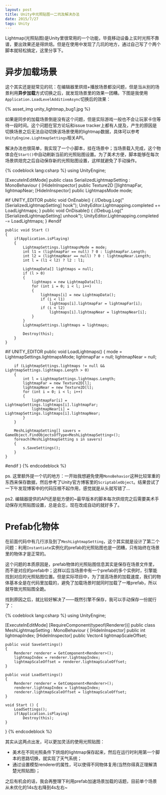 ```yaml
---
layout: post
title: Unity中光照贴图一二坑及解决办法
date: 2015/7/27
tags: Unity
---
```


Lightmap(光照贴图)是Unity里很常用的一个功能，毕竟移动设备上实时光照不靠谱，要出效果还是得烘焙。但是在使用中发现了几坑的地方，通过自己写了个两个脚本就轻松搞定，这里分享下。

<!--more-->

# 异步加载场景

这个其实还是挺常见的坑：在编辑器里烘焙+播放场景都没问题，但是当从别的场景利用**异步加载**方式切换之后，就发现场景里的效果一团糟。下图是我使用`Application.LoadLevelAdditiveAsync`切换后的效果：

{% asset_img unity_lightmap_bug1.jpg %}

如果是同步的加载场景倒是没有这个问题，但是实际游戏一般也不会让玩家卡住等待一段时间。这个问题在官方论坛和issue tracker上都有人提及，产生的原因是切换场景之后无法自动切换该场景使用的lightmap数据，具体可以参考`UnityEngine.LightmapSettings`相关API。

解决办法也很简单，我实现了一个小脚本，挂在场景中；当场景载入完成，这个物体会在`Start()`中自动刷新当前的光照贴图设置。为了美术方便，脚本能够在每次场景烘焙完之后自动保存新的光照贴图设置，这样就避免了手动操作。

{% codeblock lang:csharp %}
using UnityEngine;

[ExecuteInEditMode]
public class SerializedLightmapSetting : MonoBehaviour
{
    [HideInInspector]
    public Texture2D []lightmapFar, lightmapNear;
    [HideInInspector]
	public LightmapsMode mode;

#if UNITY_EDITOR
    public void OnEnable()
    {
        //Debug.Log("[SerializedLightmapSetting] hook");
        UnityEditor.Lightmapping.completed += LoadLightmaps;
    }
    public void OnDisable()
    {
        //Debug.Log("[SerializedLightmapSetting] unhook");
        UnityEditor.Lightmapping.completed -= LoadLightmaps;
    }
#endif

	public void Start ()
    {
        if(Application.isPlaying)
        {
            LightmapSettings.lightmapsMode = mode;
            int l1 = (lightmapFar == null) ? 0 : lightmapFar.Length;
            int l2 = (lightmapNear == null) ? 0 : lightmapNear.Length;
            int l = (l1 < l2) ? l2 : l1;

            LightmapData[] lightmaps = null;
            if (l > 0)
            {
                lightmaps = new LightmapData[l];
                for (int i = 0; i < l; i++)
                {
                    lightmaps[i] = new LightmapData();
                    if (i < l1)
                        lightmaps[i].lightmapFar = lightmapFar[i];
                    if (i < l2)
                        lightmaps[i].lightmapNear = lightmapNear[i];
                }
            }
            LightmapSettings.lightmaps = lightmaps;

            Destroy(this);
        }
	}

#if UNITY_EDITOR
    public void LoadLightmaps()
    {
        mode = LightmapSettings.lightmapsMode;
        lightmapFar = null;
        lightmapNear = null;

        if (LightmapSettings.lightmaps != null && LightmapSettings.lightmaps.Length > 0)
        {
            int l = LightmapSettings.lightmaps.Length;
            lightmapFar = new Texture2D[l];
            lightmapNear = new Texture2D[l];
            for (int i = 0; i < l; i++)
            {
                lightmapFar[i] = LightmapSettings.lightmaps[i].lightmapFar;
                lightmapNear[i] = LightmapSettings.lightmaps[i].lightmapNear;
            }
        }

		MeshLightmapSetting[] savers = GameObject.FindObjectsOfType<MeshLightmapSetting>();
		foreach(MeshLightmapSetting s in savers)
        {
            s.SaveSettings();
        }
    }
#endif
}
{% endcodeblock %}

ps. 这里额外提一个坑的地方：一开始我想避免使用`MonoBehavior`这种比较笨重的东西来保存数据，然后参考了Unity官方博客里的`ScriptableObject`。结果尝试了一下午发现博客中的代码压根不起作用，感觉就是从头就写错了...

ps2. 编辑器提供的API还是挺方便的~最早版本的脚本每次烘焙完之后需要美术手动保存光照贴图设置，总是会忘，现在改成自动的就好多了。

# Prefab化物体

在前面代码中有几行涉及到了`MeshLightmapSetting`，这个其实就是设计了第二个问题：利用`Instantiate`实例化的prefab的光照贴图也是一团糟，只有始终在场景里的物体才是正常的。

这个问题的本质原因是，prefab物体的光照贴图信息其实是保存在场景文件里，而不是对应的prefab中；这样以后当场景中有一个prefab的多个实例时，引擎能找到对应的光照贴图位置。但是实际项目中，为了提高场景的加载速度，我们的物体基本全是在代码里加载的，避免了加载场景时就同时加载了一堆prefab，所以就导致光照贴图全跪。

找到原因之后，就比较好解决了——既然引擎不保存，我可以手动保存一份就行了：

{% codeblock lang:csharp %}
using UnityEngine;

[ExecuteInEditMode]
[RequireComponent(typeof(Renderer))]
public class MeshLightmapSetting : MonoBehaviour {
	[HideInInspector]
	public int lightmapIndex;
	[HideInInspector]
	public Vector4 lightmapScaleOffset;
	
	public void SaveSettings()
	{
		Renderer renderer = GetComponent<Renderer>();
		lightmapIndex = renderer.lightmapIndex;
		lightmapScaleOffset = renderer.lightmapScaleOffset;
	}

	public void LoadSettings()
	{
		Renderer renderer = GetComponent<Renderer>();
		renderer.lightmapIndex = lightmapIndex;
		renderer.lightmapScaleOffset = lightmapScaleOffset;
	}
	
	void Start () {
		LoadSettings();
		if(Application.isPlaying)
			Destroy(this);
	}
}
{% endcodeblock %}

其实从这两点出发，可以更加灵活的使用光照贴图：

- 美术在不同光照条件下烘焙的lightmap保存起来，然后在运行时利用第一个脚本的思路切换，就实现了天气系统；
- 通过设置模型renderer的属性，可以使得不同物体复用(当然你得真正理解清楚光照贴图)；

之后有机会的话，我会再整理下利用prefab加速场景加载的话题，目前单个场景从未优化的14s左右降到4s左右~